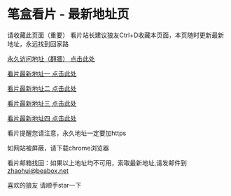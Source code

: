 # 笔盒看片 - 最新地址页

请收藏此页面（重要）
看片站长建议狼友Ctrl+D收藏本页面，本页随时更新最新地址，永远找到回家路

[永久访问地址（翻牆） 点击此处](https://beabox.net/)

[看片最新地址一 点击此处](https://bhstreamz.com)

[看片最新地址二 点击此处](https://b0h1w2x.com)

[看片最新地址三 点击此处](https://bebox001.life)

[看片最新地址四 点击此处](https://bhdizhi57.wiki)

看片提醒您请注意，永久地址一定要加https

如网站被屏蔽，请下载chrome浏览器

看片邮箱找回：如果以上地址均不可用，索取最新地址,请发邮件到 zhaohui@beabox.net

喜欢的狼友 请顺手star一下